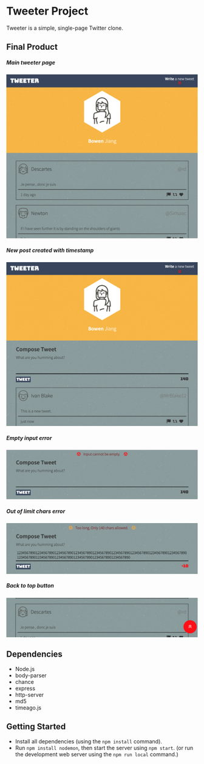 # Tweeter Project

Tweeter is a simple, single-page Twitter clone.

## Final Product

##### Main tweeter page

!["Main page"](https://github.com/bopepsi/tweeter/blob/master/docs/main-page.png?raw=true)

##### New post created with timestamp

!["New post created with timestamp"](https://github.com/bopepsi/tweeter/blob/master/docs/new-post.png?raw=true)

##### Empty input error

!["Empty input error"](https://github.com/bopepsi/tweeter/blob/master/docs/empty-input-error.png?raw=true)

##### Out of limit chars error

!["Out of allowed chars error"](https://github.com/bopepsi/tweeter/blob/master/docs/out-of-limit-error.png?raw=true)

##### Back to top button

!["Back to top button"](https://github.com/bopepsi/tweeter/blob/master/docs/back-to-top-btn.png?raw=true)

## Dependencies

- Node.js
- body-parser
- chance
- express
- http-server
- md5
- timeago.js

## Getting Started

- Install all dependencies (using the `npm install` command).
- Run `npm install nodemon`, then start the server using `npm start`. (or run the development web server using the `npm run local` command.)
